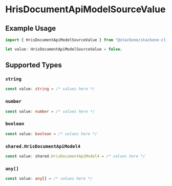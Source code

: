 # HrisDocumentApiModelSourceValue

## Example Usage

```typescript
import { HrisDocumentApiModelSourceValue } from "@stackone/stackone-client-ts/sdk/models/shared";

let value: HrisDocumentApiModelSourceValue = false;
```

## Supported Types

### `string`

```typescript
const value: string = /* values here */
```

### `number`

```typescript
const value: number = /* values here */
```

### `boolean`

```typescript
const value: boolean = /* values here */
```

### `shared.HrisDocumentApiModel4`

```typescript
const value: shared.HrisDocumentApiModel4 = /* values here */
```

### `any[]`

```typescript
const value: any[] = /* values here */
```


